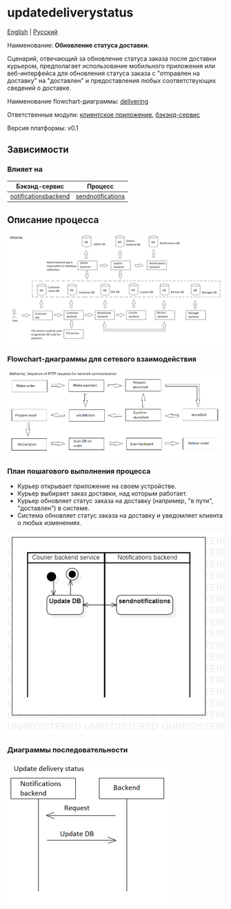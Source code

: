 # updatedeliverystatus

[English](updatedeliverystatus.md) | [Русский](updatedeliverystatus.ru.md)

Наименование: **Обновление статуса доставки**.

Сценарий, отвечающий за обновление статуса заказа после доставки курьером, предполагает использование мобильного приложения или веб-интерфейса для обновления статуса заказа с "отправлен на доставку" на "доставлен" и предоставления любых соответствующих сведений о доставке.

Наименование flowchart-диаграммы: [delivering](../../flowchartsteps/delivering/README.ru.md)

Ответственные модули: [клиентское приложение](../../frontend/courierclient.md), [бэкэнд-сервис](../../backend/courierbackend.md)

Версия платформы: v0.1

## Зависимости

### Влияет на

| Бэкэнд-сервис | Процесс |
| --- | ---- |
| [notificationsbackend](../../backend/notificationsbackend.ru.md) | [sendnotifications](../notificationsbackend/sendnotifications.ru.md) |

## Описание процесса

![delivering_overall](../../img/processpatterns/delivering_overall.png)

### Flowchart-диаграммы для сетевого взаимодействия

![overall.delivering](../../img/flowcharts/overall.delivering.png)

### План пошагового выполнения процесса

- Курьер открывает приложение на своем устройстве.
- Курьер выбирает заказ доставки, над которым работает.
- Курьер обновляет статус заказа на доставку (например, "в пути", "доставлен") в системе.
- Система обновляет статус заказа на доставку и уведомляет клиента о любых изменениях.

![courier.updatedeliverystatus](../../img/activitydiagrams/courier.updatedeliverystatus.png)

### Диаграммы последовательности

![courier.updatedeliverystatus](../../img/sequencediagram/courier.updatedeliverystatus.png)
